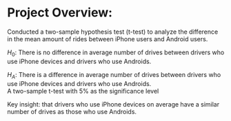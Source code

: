 # Project Overview:  

Conducted a two-sample hypothesis test (t-test) to analyze the difference in the mean amount of rides between iPhone users and Android users.

$H_0$: There is no difference in average number of drives between drivers who use iPhone devices and drivers who use Androids.  

$H_A$: There is a difference in average number of drives between drivers who use iPhone devices and drivers who use Androids.  
A two-sample t-test with 5% as the significance level  

Key insight: that drivers who use iPhone devices on average have a similar number of drives as those who use Androids.  
